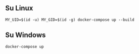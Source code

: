 ## Su Linux
`MY_UID=$(id -u) MY_GID=$(id -g) docker-compose up --build`

## Su Windows
`docker-compose up`
